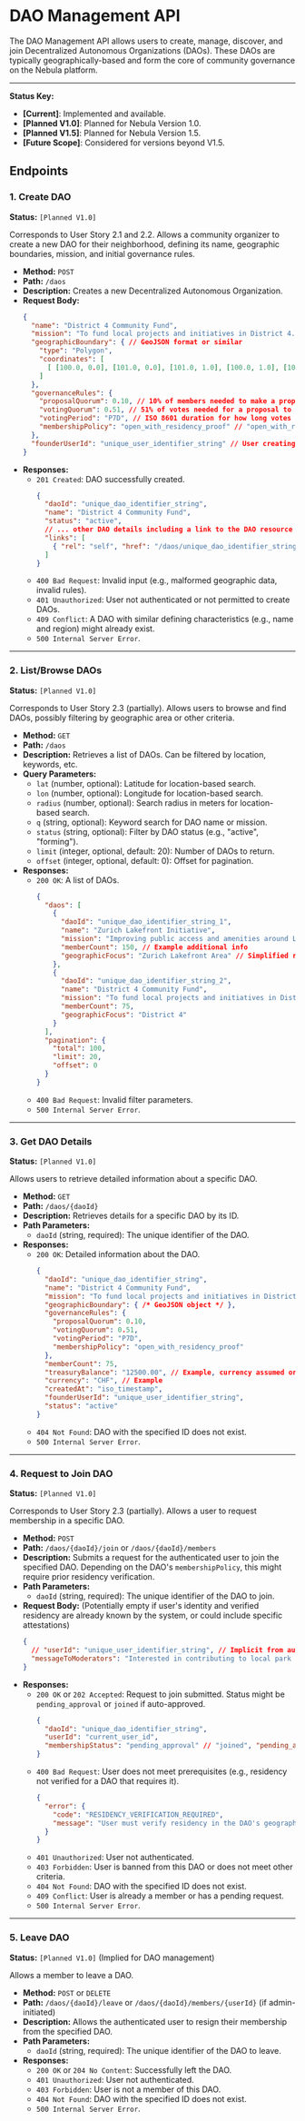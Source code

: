 # DAO Management API

The DAO Management API allows users to create, manage, discover, and join Decentralized Autonomous Organizations (DAOs). These DAOs are typically geographically-based and form the core of community governance on the Nebula platform.

---
**Status Key:**
*   **[Current]**: Implemented and available.
*   **[Planned V1.0]**: Planned for Nebula Version 1.0.
*   **[Planned V1.5]**: Planned for Nebula Version 1.5.
*   **[Future Scope]**: Considered for versions beyond V1.5.

## Endpoints

### 1. Create DAO
**Status:** `[Planned V1.0]`

Corresponds to User Story 2.1 and 2.2. Allows a community organizer to create a new DAO for their neighborhood, defining its name, geographic boundaries, mission, and initial governance rules.

*   **Method:** `POST`
*   **Path:** `/daos`
*   **Description:** Creates a new Decentralized Autonomous Organization.
*   **Request Body:**
    ```json
    {
      "name": "District 4 Community Fund",
      "mission": "To fund local projects and initiatives in District 4.",
      "geographicBoundary": { // GeoJSON format or similar
        "type": "Polygon",
        "coordinates": [
          [ [100.0, 0.0], [101.0, 0.0], [101.0, 1.0], [100.0, 1.0], [100.0, 0.0] ]
        ]
      },
      "governanceRules": {
        "proposalQuorum": 0.10, // 10% of members needed to make a proposal active (example)
        "votingQuorum": 0.51, // 51% of votes needed for a proposal to pass
        "votingPeriod": "P7D", // ISO 8601 duration for how long votes are open (e.g., 7 days)
        "membershipPolicy": "open_with_residency_proof" // "open_with_residency_proof", "invite_only_after_residency_proof"
      },
      "founderUserId": "unique_user_identifier_string" // User creating the DAO
    }
    ```
*   **Responses:**
    *   `201 Created`: DAO successfully created.
        ```json
        {
          "daoId": "unique_dao_identifier_string",
          "name": "District 4 Community Fund",
          "status": "active",
          // ... other DAO details including a link to the DAO resource
          "links": [
            { "rel": "self", "href": "/daos/unique_dao_identifier_string" }
          ]
        }
        ```
    *   `400 Bad Request`: Invalid input (e.g., malformed geographic data, invalid rules).
    *   `401 Unauthorized`: User not authenticated or not permitted to create DAOs.
    *   `409 Conflict`: A DAO with similar defining characteristics (e.g., name and region) might already exist.
    *   `500 Internal Server Error`.

---

### 2. List/Browse DAOs
**Status:** `[Planned V1.0]`

Corresponds to User Story 2.3 (partially). Allows users to browse and find DAOs, possibly filtering by geographic area or other criteria.

*   **Method:** `GET`
*   **Path:** `/daos`
*   **Description:** Retrieves a list of DAOs. Can be filtered by location, keywords, etc.
*   **Query Parameters:**
    *   `lat` (number, optional): Latitude for location-based search.
    *   `lon` (number, optional): Longitude for location-based search.
    *   `radius` (number, optional): Search radius in meters for location-based search.
    *   `q` (string, optional): Keyword search for DAO name or mission.
    *   `status` (string, optional): Filter by DAO status (e.g., "active", "forming").
    *   `limit` (integer, optional, default: 20): Number of DAOs to return.
    *   `offset` (integer, optional, default: 0): Offset for pagination.
*   **Responses:**
    *   `200 OK`: A list of DAOs.
        ```json
        {
          "daos": [
            {
              "daoId": "unique_dao_identifier_string_1",
              "name": "Zurich Lakefront Initiative",
              "mission": "Improving public access and amenities around Lake Zurich.",
              "memberCount": 150, // Example additional info
              "geographicFocus": "Zurich Lakefront Area" // Simplified representation
            },
            {
              "daoId": "unique_dao_identifier_string_2",
              "name": "District 4 Community Fund",
              "mission": "To fund local projects and initiatives in District 4.",
              "memberCount": 75,
              "geographicFocus": "District 4"
            }
          ],
          "pagination": {
            "total": 100,
            "limit": 20,
            "offset": 0
          }
        }
        ```
    *   `400 Bad Request`: Invalid filter parameters.
    *   `500 Internal Server Error`.

---

### 3. Get DAO Details
**Status:** `[Planned V1.0]`

Allows users to retrieve detailed information about a specific DAO.

*   **Method:** `GET`
*   **Path:** `/daos/{daoId}`
*   **Description:** Retrieves details for a specific DAO by its ID.
*   **Path Parameters:**
    *   `daoId` (string, required): The unique identifier of the DAO.
*   **Responses:**
    *   `200 OK`: Detailed information about the DAO.
        ```json
        {
          "daoId": "unique_dao_identifier_string",
          "name": "District 4 Community Fund",
          "mission": "To fund local projects and initiatives in District 4.",
          "geographicBoundary": { /* GeoJSON object */ },
          "governanceRules": {
            "proposalQuorum": 0.10,
            "votingQuorum": 0.51,
            "votingPeriod": "P7D",
            "membershipPolicy": "open_with_residency_proof"
          },
          "memberCount": 75,
          "treasuryBalance": "12500.00", // Example, currency assumed or specified
          "currency": "CHF", // Example
          "createdAt": "iso_timestamp",
          "founderUserId": "unique_user_identifier_string",
          "status": "active"
        }
        ```
    *   `404 Not Found`: DAO with the specified ID does not exist.
    *   `500 Internal Server Error`.

---

### 4. Request to Join DAO
**Status:** `[Planned V1.0]`

Corresponds to User Story 2.3 (partially). Allows a user to request membership in a specific DAO.

*   **Method:** `POST`
*   **Path:** `/daos/{daoId}/join` or `/daos/{daoId}/members`
*   **Description:** Submits a request for the authenticated user to join the specified DAO. Depending on the DAO's `membershipPolicy`, this might require prior residency verification.
*   **Path Parameters:**
    *   `daoId` (string, required): The unique identifier of the DAO to join.
*   **Request Body:** (Potentially empty if user's identity and verified residency are already known by the system, or could include specific attestations)
    ```json
    {
      // "userId": "unique_user_identifier_string", // Implicit from authentication
      "messageToModerators": "Interested in contributing to local park improvements." // Optional
    }
    ```
*   **Responses:**
    *   `200 OK` or `202 Accepted`: Request to join submitted. Status might be `pending_approval` or `joined` if auto-approved.
        ```json
        {
          "daoId": "unique_dao_identifier_string",
          "userId": "current_user_id",
          "membershipStatus": "pending_approval" // "joined", "pending_approval", "requires_residency_verification"
        }
        ```
    *   `400 Bad Request`: User does not meet prerequisites (e.g., residency not verified for a DAO that requires it).
        ```json
        {
          "error": {
            "code": "RESIDENCY_VERIFICATION_REQUIRED",
            "message": "User must verify residency in the DAO's geographic area before joining."
          }
        }
        ```
    *   `401 Unauthorized`: User not authenticated.
    *   `403 Forbidden`: User is banned from this DAO or does not meet other criteria.
    *   `404 Not Found`: DAO with the specified ID does not exist.
    *   `409 Conflict`: User is already a member or has a pending request.
    *   `500 Internal Server Error`.

---

### 5. Leave DAO
**Status:** `[Planned V1.0]` (Implied for DAO management)

Allows a member to leave a DAO.

*   **Method:** `POST` or `DELETE`
*   **Path:** `/daos/{daoId}/leave` or `/daos/{daoId}/members/{userId}` (if admin-initiated)
*   **Description:** Allows the authenticated user to resign their membership from the specified DAO.
*   **Path Parameters:**
    *   `daoId` (string, required): The unique identifier of the DAO to leave.
*   **Responses:**
    *   `200 OK` or `204 No Content`: Successfully left the DAO.
    *   `401 Unauthorized`: User not authenticated.
    *   `403 Forbidden`: User is not a member of this DAO.
    *   `404 Not Found`: DAO with the specified ID does not exist.
    *   `500 Internal Server Error`.
